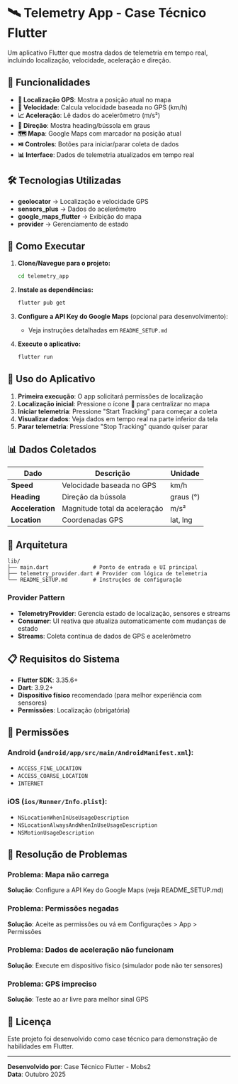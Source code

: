 # 🛰 Telemetry App - Case Técnico Flutter

Um aplicativo Flutter que mostra dados de telemetria em tempo real, incluindo localização, velocidade, aceleração e direção.

## 🎯 Funcionalidades

- **📍 Localização GPS**: Mostra a posição atual no mapa
- **🚗 Velocidade**: Calcula velocidade baseada no GPS (km/h)
- **📈 Aceleração**: Lê dados do acelerômetro (m/s²)
- **🧭 Direção**: Mostra heading/bússola em graus
- **🗺️ Mapa**: Google Maps com marcador na posição atual
- **⏯️ Controles**: Botões para iniciar/parar coleta de dados
- **📊 Interface**: Dados de telemetria atualizados em tempo real

## 🛠 Tecnologias Utilizadas

- **geolocator** → Localização e velocidade GPS
- **sensors_plus** → Dados do acelerômetro
- **google_maps_flutter** → Exibição do mapa
- **provider** → Gerenciamento de estado

## 🚀 Como Executar

1. **Clone/Navegue para o projeto:**

   ```bash
   cd telemetry_app
   ```

2. **Instale as dependências:**

   ```bash
   flutter pub get
   ```

3. **Configure a API Key do Google Maps** (opcional para desenvolvimento):

   - Veja instruções detalhadas em `README_SETUP.md`

4. **Execute o aplicativo:**
   ```bash
   flutter run
   ```

## 📱 Uso do Aplicativo

1. **Primeira execução**: O app solicitará permissões de localização
2. **Localização inicial**: Pressione o ícone 📍 para centralizar no mapa
3. **Iniciar telemetria**: Pressione "Start Tracking" para começar a coleta
4. **Visualizar dados**: Veja dados em tempo real na parte inferior da tela
5. **Parar telemetria**: Pressione "Stop Tracking" quando quiser parar

## 📊 Dados Coletados

| Dado             | Descrição                     | Unidade   |
| ---------------- | ----------------------------- | --------- |
| **Speed**        | Velocidade baseada no GPS     | km/h      |
| **Heading**      | Direção da bússola            | graus (°) |
| **Acceleration** | Magnitude total da aceleração | m/s²      |
| **Location**     | Coordenadas GPS               | lat, lng  |

## 🔧 Arquitetura

```
lib/
├── main.dart              # Ponto de entrada e UI principal
├── telemetry_provider.dart # Provider com lógica de telemetria
└── README_SETUP.md        # Instruções de configuração
```

### Provider Pattern

- **TelemetryProvider**: Gerencia estado de localização, sensores e streams
- **Consumer**: UI reativa que atualiza automaticamente com mudanças de estado
- **Streams**: Coleta contínua de dados de GPS e acelerômetro

## 📋 Requisitos do Sistema

- **Flutter SDK**: 3.35.6+
- **Dart**: 3.9.2+
- **Dispositivo físico** recomendado (para melhor experiência com sensores)
- **Permissões**: Localização (obrigatória)

## 🔐 Permissões

### Android (`android/app/src/main/AndroidManifest.xml`):

- `ACCESS_FINE_LOCATION`
- `ACCESS_COARSE_LOCATION`
- `INTERNET`

### iOS (`ios/Runner/Info.plist`):

- `NSLocationWhenInUseUsageDescription`
- `NSLocationAlwaysAndWhenInUseUsageDescription`
- `NSMotionUsageDescription`

## 🐛 Resolução de Problemas

### Problema: Mapa não carrega

**Solução**: Configure a API Key do Google Maps (veja README_SETUP.md)

### Problema: Permissões negadas

**Solução**: Aceite as permissões ou vá em Configurações > App > Permissões

### Problema: Dados de aceleração não funcionam

**Solução**: Execute em dispositivo físico (simulador pode não ter sensores)

### Problema: GPS impreciso

**Solução**: Teste ao ar livre para melhor sinal GPS

## 📄 Licença

Este projeto foi desenvolvido como case técnico para demonstração de habilidades em Flutter.

---

**Desenvolvido por**: Case Técnico Flutter - Mobs2  
**Data**: Outubro 2025
